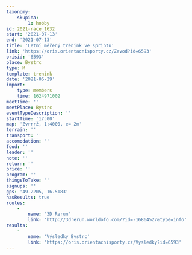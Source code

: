 ```yaml
---
taxonomy:
    skupina:
        1: hobby
id: 2021-race_1632
start: '2021-07-13'
end: '2021-07-13'
title: 'Letní měřený trénink ve sprintu'
link: 'https://oris.orientacnisporty.cz/Zavod?id=6593'
orisid: '6593'
place: Bystrc
type: M
template: trenink
date: '2021-06-29'
import:
    type: members
    time: 1624971002
meetTime: ''
meetPlace: Bystrc
eventTypeDescription: ''
startTime: '17:00'
map: 'Zvrrrž, 1:4000, e= 2m'
terrain: ''
transport: ''
accomodation: ''
food: ''
leader: ''
note: ''
return: ''
price: ''
program: ''
thingsToTake: ''
signups: ''
gps: '49.2205, 16.5183'
hasResults: true
routes:
    -
        name: '3D Rerun'
        link: 'http://3drerun.worldofo.com/?id=-16864527&type=info'
results:
    -
        name: 'Výsledky Bystrc'
        link: 'https://oris.orientacnisporty.cz/Vysledky?id=6593'
---
```


